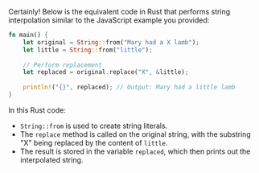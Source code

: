  Certainly! Below is the equivalent code in Rust that performs string interpolation similar to the JavaScript example you provided:

```rust
fn main() {
    let original = String::from("Mary had a X lamb");
    let little = String::from("little");
    
    // Perform replacement
    let replaced = original.replace("X", &little);
    
    println!("{}", replaced); // Output: Mary had a little lamb
}
```

In this Rust code:
- `String::from` is used to create string literals.
- The `replace` method is called on the original string, with the substring "X" being replaced by the content of `little`.
- The result is stored in the variable `replaced`, which then prints out the interpolated string.
